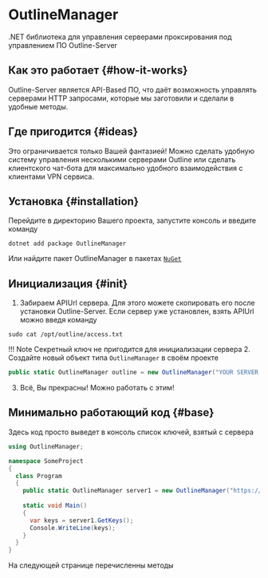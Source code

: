 # OutlineManager
.NET библиотека для управления серверами проксирования под управлением ПО Outline-Server

## Как это работает {#how-it-works}
Outline-Server является API-Based ПО, что даёт возможность управлять серверами HTTP запросами, которые мы заготовили и сделали в удобные методы.

## Где пригодится {#ideas}
Это ограничивается только Вашей фантазией! Можно сделать удобную систему управления несколькими серверами Outline или сделать клиентского чат-бота для максимально удобного взаимодействия с клиентами VPN сервиса.

## Установка {#installation}
Перейдите в директорию Вашего проекта, запустите консоль и введите команду
```shell
dotnet add package OutlineManager
```
Или найдите пакет OutlineManager в пакетах [`NuGet`](https://www.nuget.org/packages/OutlineManager)

## Инициализация {#init}
1. Забираем APIUrl сервера. 
Для этого можете скопировать его после установки Outline-Server.
Если сервер уже установлен, взять APIUrl можно введя команду
```shell
sudo cat /opt/outline/access.txt
```
!!! Note
    Секретный ключ не пригодится для инициализации сервера
2. Создайте новый объект типа `OutlineManager` в своём проекте
```csharp
public static OutlineManager outline = new OutlineManager("YOUR SERVER APIURL");
```
3. Всё, Вы прекрасны! Можно работать с этим!

## Минимально работающий код {#base}
Здесь код просто выведет в консоль список ключей, взятый с сервера
```csharp
using OutlineManager;

namespace SomeProject
{
  class Program
  {
    public static OutlineManager server1 = new OutlineManager("https://outline-server-apiurl:port");
      
    static void Main()
    {
      var keys = server1.GetKeys();
      Console.WriteLine(keys);
    }
  }
}
```
На следующей странице перечисленны методы
